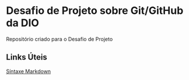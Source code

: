 # Desafio de Projeto sobre Git/GitHub da DIO
Repositório criado para o Desafio de Projeto

## Links Úteis
[Síntaxe Markdown](https://www.markdownguide.org/basic-syntax/)
